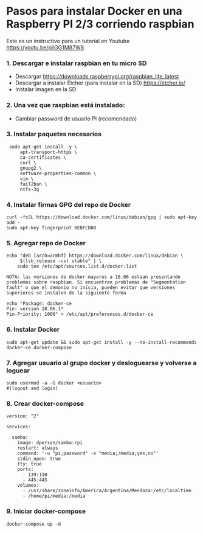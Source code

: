 # Pasos para instalar Docker en una Raspberry PI 2/3 corriendo raspbian
Este es un instructivo para un tutorial en Youtube https://youtu.be/pliGG1M87W8

### 1. Descargar e instalar raspbian en tu micro SD
   * Descargar https://downloads.raspberrypi.org/raspbian_lite_latest
   * Descargar a instalar Etcher (para instalar en la SD) https://etcher.io/
   * Instalar imagen en la SD
  
### 2. Una vez que raspbian está instalado:
   * Cambiar password de usuario Pi (recomendado)

### 3. Instalar paquetes necesarios

```
 sudo apt-get install -y \
     apt-transport-https \
     ca-certificates \
     curl \
     gnupg2 \
     software-properties-common \
     vim \
     fail2ban \
     ntfs-3g
```

### 4. Instalar firmas GPG del repo de Docker

```
curl -fsSL https://download.docker.com/linux/debian/gpg | sudo apt-key add -
sudo apt-key fingerprint 0EBFCD88
```

### 5. Agregar repo de Docker

```
echo "deb [arch=armhf] https://download.docker.com/linux/debian \
     $(lsb_release -cs) stable" | \
    sudo tee /etc/apt/sources.list.d/docker.list
    
NOTA: las versiones de docker mayores a 18.06 estaan presentando problemas sobre raspbian. Si encuentran problemas de "Segmentation fault" o que el demonio no inicia, pueden evitar que versiones superiores se instalen de la siguiente forma

echo "Package: docker-ce
Pin: version 18.06.1*
Pin-Priority: 1000" > /etc/apt/preferences.d/docker-ce
```


### 6. Instalar Docker

```
sudo apt-get update && sudo apt-get install -y --no-install-recommends docker-ce docker-compose
```

### 7. Agregar usuario al grupo docker y desloguearse y volverse a loguear

```
sudo usermod -a -G docker <usuario>
#(logout and login)
```

### 8. Crear docker-compose
```
version: "2"

services:

  samba:
    image: dperson/samba:rpi
    restart: always
    command: '-u "pi;password" -s "media;/media;yes;no"'
    stdin_open: true
    tty: true
    ports:
      - 139:130
      - 445:445
    volumes:
      - /usr/share/zoneinfo/America/Argentina/Mendoza:/etc/localtime
      - /home/pi/media:/media
```


### 9. Iniciar docker-compose
```
docker-compose up -d
```
